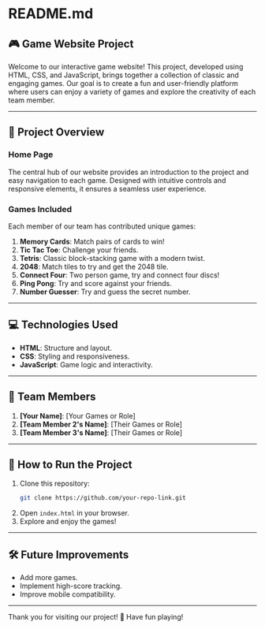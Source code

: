 # README.md

## 🎮 Game Website Project

Welcome to our interactive game website! This project, developed using HTML, CSS, and JavaScript, brings together a collection of classic and engaging games. Our goal is to create a fun and user-friendly platform where users can enjoy a variety of games and explore the creativity of each team member.

---

## 🚀 Project Overview

### Home Page
The central hub of our website provides an introduction to the project and easy navigation to each game. Designed with intuitive controls and responsive elements, it ensures a seamless user experience.

### Games Included
Each member of our team has contributed unique games:

1. **Memory Cards**: Match pairs of cards to win!
2. **Tic Tac Toe**: Challenge your friends.
3. **Tetris**: Classic block-stacking game with a modern twist.
4. **2048**: Match tiles to try and get the 2048 tile.
5. **Connect Four**: Two person game, try and connect four discs!
6. **Ping Pong**: Try and score against your friends.
7. **Number Guesser**: Try and guess the secret number.

---

## 💻 Technologies Used
- **HTML**: Structure and layout.
- **CSS**: Styling and responsiveness.
- **JavaScript**: Game logic and interactivity.

---

## 👥 Team Members
1. **[Your Name]**: [Your Games or Role]
2. **[Team Member 2's Name]**: [Their Games or Role]
3. **[Team Member 3's Name]**: [Their Games or Role]

---

## 🌟 How to Run the Project
1. Clone this repository:
   ```bash
   git clone https://github.com/your-repo-link.git
   ```
2. Open `index.html` in your browser.
3. Explore and enjoy the games!

---

## 🛠️ Future Improvements
- Add more games.
- Implement high-score tracking.
- Improve mobile compatibility.

---

Thank you for visiting our project! 🎉 Have fun playing!
